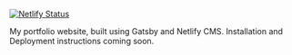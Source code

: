 [![Netlify Status](https://api.netlify.com/api/v1/badges/73e0ff32-cdbf-4c68-b511-7e9f7a984157/deploy-status)](https://app.netlify.com/sites/michaeldono/deploys)

My portfolio website, built using Gatsby and Netlify CMS. Installation and Deployment instructions coming soon. 